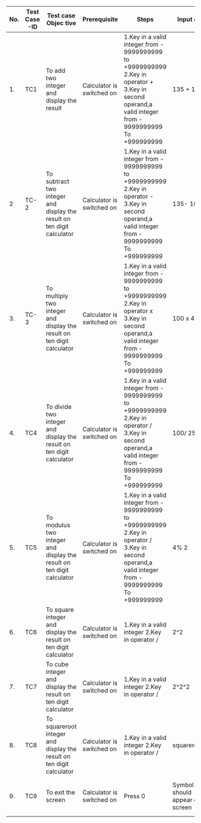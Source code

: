 |**No.**	|**Test Case -ID**	|**Test case Objec tive**|	**Prerequisite**	|**Steps**	|**Input data**	| **Expected Result**	|**Actual Result**|**Rema rks/ Status**|
|----|----------------|--------------------|----------------|-------|-----------|-----------------|----------------|----------------|
|1.|TC1	|To add two integer and display the result |	Calculator is switched on|	1.Key in a valid integer from - 9999999999 to +9999999999 2.Key in operator + 3.Key in second operand,a valid integer from - 9999999999 To +999999999	|135 + 100	|235 |235	| Pass|
|2|	TC-2|	To subtract two integer and display the result on ten digit calculator	|Calculator is switched on	|1.Key in a valid integer from - 9999999999 to +9999999999 2.Key in operator - 3.Key in second operand,a valid integer from - 9999999999 To +999999999	|135- 100|	35|	35	|Pass|
|3.|	TC-3|	To multiply two integer and display the result on ten digit calculator	|Calculator is switched on	|1.Key in a valid integer from - 9999999999 to +9999999999 2.Key in operator x 3.Key in second operand,a valid integer from - 9999999999 To +999999999	|100 x 400	|40000|40000	|Pass|
|4.|	TC4	|To divide two integer and display the result on ten digit calculator|	Calculator is switched on	|1.Key in a valid integer from - 9999999999 to +9999999999 2.Key in operator / 3.Key in second operand,a valid integer from - 9999999999 To +999999999	|100/ 25|	40|	40	|Pass|
|5.|	TC5	|To modulus two integer and display the result on ten digit calculator|	Calculator is switched on	|1.Key in a valid integer from - 9999999999 to +9999999999 2.Key in operator / 3.Key in second operand,a valid integer from - 9999999999 To +999999999	|4% 2|	2|	2	|Pass|
|6.|	TC6	|To square  integer and display the result on ten digit calculator|	Calculator is switched on	|1.Key in a valid integer  2.Key in operator / 	|2^2|	4 |	4	|Pass|
|7.|	TC7	|To cube  integer and display the result on ten digit calculator|	Calculator is switched on	|1.Key in a valid integer  2.Key in operator / 	|2^2^2|	8 |	8	|Pass|
|8.|	TC8	|To squareroot  integer and display the result on ten digit calculator|	Calculator is switched on	|1.Key in a valid integer  2.Key in operator / 	|squareroot(4)|	2 |	2	|Pass|
|9.|	TC9|	To exit the screen|	Calculator is switched on	|Press 0|Symbol ‗0‘ should appear on screen	| |Symbol ‗0‘ appears on screen	|Pass|

